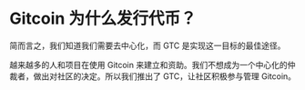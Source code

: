 # Gitcoin 为什么发行代币？

简而言之，我们知道我们需要去中心化，而 GTC 是实现这一目标的最佳途径。

越来越多的人和项目在使用 Gitcoin 来建立和资助。我们不想成为一个中心化的仲裁者，做出对社区的决定。所以我们推出了 GTC，让社区积极参与管理 Gitcoin。
